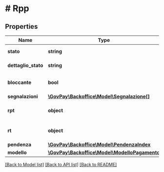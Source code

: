 # # Rpp

## Properties

Name | Type | Description | Notes
------------ | ------------- | ------------- | -------------
**stato** | **string** | Stato della richiesta di pagamento sulla piattaforma PagoPA. |
**dettaglio_stato** | **string** | Dettaglio fornito dal Nodo dei Pagamenti sullo stato della richiesta. | [optional]
**bloccante** | **bool** | Indica se la richiesta di pagamento deve essere bloccata quando viene inviata mentre e&#39; ancora in corso il tentativo precedente | [optional] [default to true]
**segnalazioni** | [**\GovPay\Backoffice\Model\Segnalazione[]**](Segnalazione.md) |  | [optional]
**rpt** | **object** | Rpt inviata a PagoPa. {http://www.digitpa.gov.it/schemas/2011/Pagamenti/} ctRichiestaPagamentoTelematico |
**rt** | **object** | Rt inviata da PagoPa. {http://www.digitpa.gov.it/schemas/2011/Pagamenti/} ctRicevutaTelematica | [optional]
**pendenza** | [**\GovPay\Backoffice\Model\PendenzaIndex**](PendenzaIndex.md) |  | [optional]
**modello** | [**\GovPay\Backoffice\Model\ModelloPagamento**](ModelloPagamento.md) |  | [optional]

[[Back to Model list]](../../README.md#models) [[Back to API list]](../../README.md#endpoints) [[Back to README]](../../README.md)
